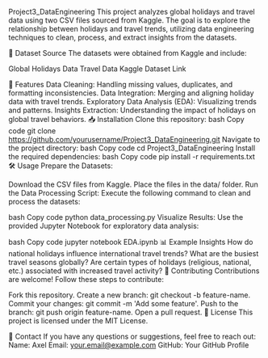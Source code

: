 Project3_DataEngineering
This project analyzes global holidays and travel data using two CSV files sourced from Kaggle. The goal is to explore the relationship between holidays and travel trends, utilizing data engineering techniques to clean, process, and extract insights from the datasets.

📂 Dataset Source
The datasets were obtained from Kaggle and include:

Global Holidays Data
Travel Data
Kaggle Dataset Link

🚀 Features
Data Cleaning: Handling missing values, duplicates, and formatting inconsistencies.
Data Integration: Merging and aligning holiday data with travel trends.
Exploratory Data Analysis (EDA): Visualizing trends and patterns.
Insights Extraction: Understanding the impact of holidays on global travel behaviors.
📥 Installation
Clone this repository:
bash
Copy code
git clone https://github.com/yourusername/Project3_DataEngineering.git
Navigate to the project directory:
bash
Copy code
cd Project3_DataEngineering
Install the required dependencies:
bash
Copy code
pip install -r requirements.txt
🛠️ Usage
Prepare the Datasets:

Download the CSV files from Kaggle.
Place the files in the data/ folder.
Run the Data Processing Script:
Execute the following command to clean and process the datasets:

bash
Copy code
python data_processing.py
Visualize Results:
Use the provided Jupyter Notebook for exploratory data analysis:

bash
Copy code
jupyter notebook EDA.ipynb
📊 Example Insights
How do national holidays influence international travel trends?
What are the busiest travel seasons globally?
Are certain types of holidays (religious, national, etc.) associated with increased travel activity?
🤝 Contributing
Contributions are welcome! Follow these steps to contribute:

Fork this repository.
Create a new branch: git checkout -b feature-name.
Commit your changes: git commit -m 'Add some feature'.
Push to the branch: git push origin feature-name.
Open a pull request.
📜 License
This project is licensed under the MIT License.

📧 Contact
If you have any questions or suggestions, feel free to reach out:
Name: Axel
Email: your.email@example.com
GitHub: Your GitHub Profile
